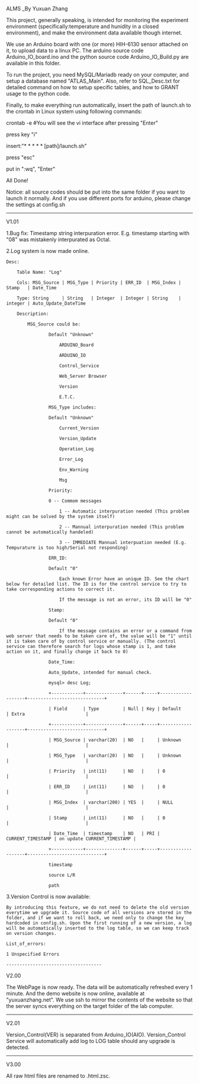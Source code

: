 ALMS _By Yuxuan Zhang

This project, generally speaking, is intended for monitoring the experiment environment (specifically:temperature and hunidity in a closed environment), and make the environment data available though internet.

We use an Arduino board with one (or more) HIH-6130 sensor attached on it, to upload data to a linux PC. The arduino source code Arduino_IO_board.ino and the python source code Arduino_IO_Build.py are available in this folder.

To run the project, you need MySQL/Mariadb ready on your computer, and setup a database named "ATLAS_Main". Also, refer to SQL_Desc.txt for detailed command on how to setup specific tables, and how to GRANT usage to the python code.

Finally, to make everything run automatically, insert the path of launch.sh to the crontab in Linux system using following commands:

crontab -e #You will see the vi interface after pressing "Enter"

press key "i"

insert:"* * * * * [path]/launch.sh"

press "esc"

put in ":wq", "Enter"

All Done!

Notice: all source codes should be put into the same folder if you want to launch it normally. And if you use different ports for arduino, please change the settings at config.sh

------------------------------------

V1.01

1.Bug fix: Timestamp string interpuration error. E.g. timestamp starting with "08" was mistakenly interpurated as Octal.

2.Log system is now made online.

	Desc:

		Table Name: "Log"

		Cols: MSG_Source | MSG_Type | Priority | ERR_ID  | MSG_Index | Stamp   | Date_Time

		Type: String     | String   | Integer  | Integer | String    | integer | Auto_Update_DateTime

		Description:

			MSG_Source could be:

				    Default "Unknown"

		    			ARDUINO_Board

						ARDUINO_IO

						Control_Service

						Web_Server Browser

						Version

						E.T.C.

					MSG_Type includes:

					Default "Unknown"

						Current_Version

						Version_Update

						Operation_Log

						Error_Log

						Env_Warning

						Msg

					Priority:

					0 -- Commom messages

						1 -- Automatic interpuration needed (This problem might can be solved by the system itself)

						2 -- Mannual interpuration needed (This problem cannot be automatically handeled)

						3 -- IMMEDIATE Mannual interpuation needed (E.g. Tempurature is too high/Serial not responding)

					ERR_ID:

					Default "0"

					    Each known Error have an unique ID. See the chart below for detailed list. The ID is for the control service to try to take corresponding actions to correct it.

		    		    If the message is not an error, its ID will be "0"

		    		Stamp:

					Default "0"

						If the message contains an error or a command from web server that needs to be taken care of, the value will be "1" until it is taken care of by control service or manually. (The control service can therefore search for logs whose stamp is 1, and take action on it, and finally change it back to 0)

					Date_Time:

					Auto_Update, intended for manual check.

					mysql> desc Log;

					+------------+--------------+------+-----+-------------------+-----------------------------+

					| Field      | Type         | Null | Key | Default           | Extra                       |

					+------------+--------------+------+-----+-------------------+-----------------------------+

					| MSG_Source | varchar(20)  | NO   |     | Unknown           |                             |

					| MSG_Type   | varchar(20)  | NO   |     | Unknown           |                             |

					| Priority   | int(11)      | NO   |     | 0                 |                             |

					| ERR_ID     | int(11)      | NO   |     | 0                 |                             |

					| MSG_Index  | varchar(200) | YES  |     | NULL              |                             |

					| Stamp      | int(11)      | NO   |     | 0                 |                             |

					| Date_Time  | timestamp    | NO   | PRI | CURRENT_TIMESTAMP | on update CURRENT_TIMESTAMP |

					+------------+--------------+------+-----+-------------------+-----------------------------+

					timestamp

					source L/R

					path

3.Version Control is now available:

	By introducing this feature, we do not need to delete the old version everytime we upgrade it. Source code of all versions are stored in the folder, and if we want to roll back, we need only to change the key hardcoded in config.sh. Upon the first running of a new version, a log will be automatically inserted to the log table, so we can keep track on version changes.

	List_of_errors:

	1 Unspecified Errors

	------------------------------------

V2.00

The WebPage is now ready. The data will be automatically refreshed every 1 minute. And the demo website is now online, available at "yuxuanzhang.net". We use ssh to mirror the contents of the website so that the server syncs everything on the target folder of the lab computer.

------------------------------------

V2.01

Version_Control(VER) is separated from Arduino_IO(AIO). Version_Control Service will automatically add log to LOG table should any upgrade is detected.

------------------------------------

V3.00

All raw html files are renamed to .html.zsc.
